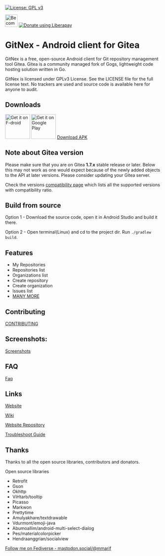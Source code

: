 [![License: GPL v3](https://img.shields.io/badge/License-GPL%20v3-blue.svg)](https://www.gnu.org/licenses/gpl-3.0)

[<img alt="Become a Patroen" src="https://c5.patreon.com/external/logo/become_a_patron_button@2x.png" height="40"/>](https://www.patreon.com/mmarif) [<img alt="Donate using Liberapay" src="https://liberapay.com/assets/widgets/donate.svg"/>](https://liberapay.com/mmarif/donate)

# GitNex - Android client for Gitea

GitNex is a free, open-source Android client for Git repository management tool Gitea. Gitea is a community managed fork of Gogs, lightweight code hosting solution written in Go.

GitNex is licensed under GPLv3 License. See the LICENSE file for the full license text.
No trackers are used and source code is available here for anyone to audit.

## Downloads
[<img alt='Get it on F-droid' src='https://gitlab.com/fdroid/artwork/raw/master/badge/get-it-on.png' height="80"/>](https://f-droid.org/en/packages/org.mian.gitnex/) [<img alt='Get it on Google Play' src='https://play.google.com/intl/en_us/badges/images/generic/en_badge_web_generic.png' height="80"/>](https://play.google.com/store/apps/details?id=org.mian.gitnex) [Download APK](hhttps://gitea.com/mmarif/GitNex/releases)

## Note about Gitea version
Please make sure that you are on Gitea **1.7.x** stable release or later. Below this may not work as one would expect because of the newly added objects to the API at later versions. Please consider updating your Gitea server.

Check the versions [compatibility page](https://gitea.com/mmarif/GitNex/wiki/Compatibility) which lists all the supported versions with compatibility ratio.

## Build from source
Option 1 - Download the source code, open it in Android Studio and build it there.

Option 2 - Open terminal(Linux) and cd to the project dir. Run `./gradlew build`.

## Features
- My Repositories
- Repositories list
- Organizations list
- Create repository
- Create organization
- Issues list
- [MANY MORE](https://gitea.com/mmarif/GitNex/wiki/Features)

## Contributing
[CONTRIBUTING](https://gitea.com/mmarif/GitNex/src/branch/master/CONTRIBUTING.md)

## Screenshots:
[Screenshots](https://gitea.com/mmarif/GitNex/src/branch/master/fastlane/metadata/android/en-US/images/phoneScreenshots)

## FAQ
[Faq](https://gitea.com/mmarif/GitNex/wiki/FAQ)

## Links
[Website](https://gitnex.com)

[Wiki](https://gitea.com/mmarif/GitNex/wiki/Home)

[Website Repository](https://gitlab.com/mmarif4u/gitnex-website)

[Troubleshoot Guide](https://gitea.com/mmarif/GitNex/wiki/Troubleshoot-Guide)

## Thanks
Thanks to all the open source libraries, contributors and donators.

Open source libraries
- Retrofit
- Gson
- Okhttp
- ViHtarb/tooltip
- Picasso
- Markwon
- Prettytime
- Amulyakhare/textdrawable
- Vdurmont/emoji-java
- Abumoallim/android-multi-select-dialog
- Pes/materialcolorpicker
- Hendraanggrian/socialview

[Follow me on Fediverse - mastodon.social/@mmarif](https://mastodon.social/@mmarif)
